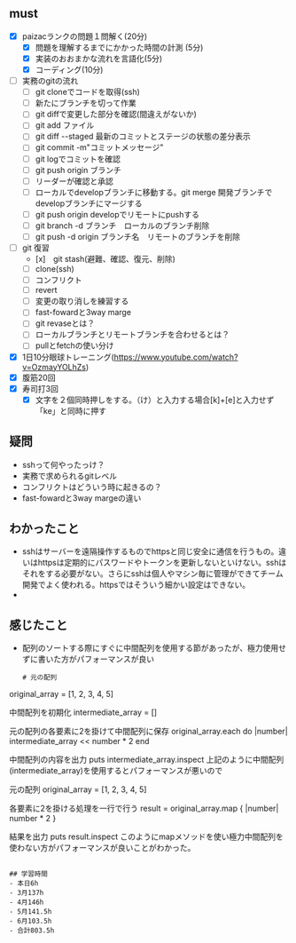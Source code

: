 

## must
- [x] paizacランクの問題１問解く(20分)
  - [x] 問題を理解するまでにかかった時間の計測 (5分)
  - [x] 実装のおおまかな流れを言語化(5分)
  - [x] コーディング(10分)
- [ ] 実務のgitの流れ
  - [ ] git cloneでコードを取得(ssh)
  - [ ] 新たにブランチを切って作業
  - [ ] git diffで変更した部分を確認(間違えがないか)
  - [ ] git add ファイル
  - [ ] git diff --staged 最新のコミットとステージの状態の差分表示
  - [ ] git commit -m"コミットメッセージ"
  - [ ] git logでコミットを確認
  - [ ] git push origin ブランチ
  - [ ] リーダーが確認と承認
  - [ ] ローカルでdevelopブランチに移動する。git merge 開発ブランチでdevelopブランチにマージする
  - [ ] git push origin developでリモートにpushする
  - [ ] git branch -d ブランチ　ローカルのブランチ削除
  - [ ] git push -d origin ブランチ名　リモートのブランチを削除
- [ ] git 復習
  - [x]　git stash(避難、確認、復元、削除)
  - [ ] clone(ssh)
  - [ ] コンフリクト
  - [ ] revert
  - [ ] 変更の取り消しを練習する
  - [ ] fast-fowardと3way marge
  - [ ] git revaseとは？
  - [ ] ローカルブランチとリモートブランチを合わせるとは？
  - [ ] pullとfetchの使い分け
- [x] 1日10分眼球トレーニング(https://www.youtube.com/watch?v=OzmayYOLhZs)
- [x] 腹筋20回
- [x] 寿司打3回
  - [x] 文字を２個同時押しをする。（け）と入力する場合[k]+[e]と入力せず「ke」と同時に押す

## 疑問
- sshって何やったっけ？
- 実務で求められるgitレベル
- コンフリクトはどういう時に起きるの？
- fast-fowardと3way margeの違い


## わかったこと
- sshはサーバーを遠隔操作するものでhttpsと同じ安全に通信を行うもの。違いはhttpsは定期的にパスワードやトークンを更新しないといけない。sshはそれをする必要がない。さらにsshは個人やマシン毎に管理ができてチーム開発でよく使われる。httpsではそういう細かい設定はできない。
- 
## 感じたこと
- 配列のソートする際にすぐに中間配列を使用する節があったが、極力使用せずに書いた方がパフォーマンスが良い
  ```
  # 元の配列
original_array = [1, 2, 3, 4, 5]

 中間配列を初期化
intermediate_array = []

 元の配列の各要素に2を掛けて中間配列に保存
original_array.each do |number|
  intermediate_array << number * 2
end

 中間配列の内容を出力
puts intermediate_array.inspect
上記のように中間配列(intermediate_array)を使用するとパフォーマンスが悪いので

 元の配列
original_array = [1, 2, 3, 4, 5]

 各要素に2を掛ける処理を一行で行う
result = original_array.map { |number| number * 2 }

結果を出力
puts result.inspect
このようにmapメソッドを使い極力中間配列を使わない方がパフォーマンスが良いことがわかった。

  ```

## 学習時間
  - 本日6h
  - 3月137h
  - 4月146h
  - 5月141.5h
  - 6月103.5h　
  - 合計803.5h
    

